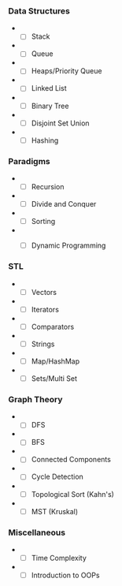 ### Data Structures
* - [ ] Stack
* - [ ] Queue
* - [ ] Heaps/Priority Queue
* - [ ] Linked List
* - [ ] Binary Tree
* - [ ] Disjoint Set Union 
* - [ ] Hashing

### Paradigms
* - [ ] Recursion
* - [ ] Divide and Conquer
* - [ ] Sorting
* - [ ] Dynamic Programming


### STL
* - [ ] Vectors
* - [ ] Iterators
* - [ ] Comparators
* - [ ] Strings
* - [ ] Map/HashMap
* - [ ] Sets/Multi Set

### Graph Theory
* - [ ] DFS
* - [ ] BFS
* - [ ] Connected Components
* - [ ] Cycle Detection
* - [ ] Topological Sort (Kahn's)
* - [ ] MST (Kruskal)

### Miscellaneous
* - [ ] Time Complexity
* - [ ] Introduction to OOPs
